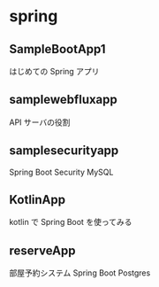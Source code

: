 # spring

## SampleBootApp1

はじめての Spring アプリ

## samplewebfluxapp

API サーバの役割

## samplesecurityapp

Spring Boot Security
MySQL

## KotlinApp

kotlin で Spring Boot を使ってみる

## reserveApp

部屋予約システム
Spring Boot
Postgres

